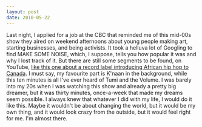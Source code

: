 ```yaml
---
layout: post
date: 2010-05-22
---  
```


Last night, I applied for a job at the CBC that reminded me of this mid-00s show they aired on weekend afternoons about young people making art, starting businesses, and being activists. It took a helluva lot of Googling to find MAKE SOME NOISE, which, I suppose, tells you how popular it was and why I lost track of it. But there are still some segments to be found, on YouTube, [like this one about a record label introducing African hip hop to Canada](https://www.youtube.com/watch?v=Y6cx1iEd8M0). I must say, my favourite part is K'naan in the background, while this ten minutes is all I've ever heard of Tumi and the Volume. I was barely into my 20s when I was watching this show and already a pretty big dreamer, but it was thirty minutes, once-a-week that made my dreams seem possible. I always knew that whatever I did with my life, I would do it like this. Maybe it wouldn't be about changing the world, but it would be my own thing, and it would look crazy from the outside, but it would feel right for me. I'm almost there. 
